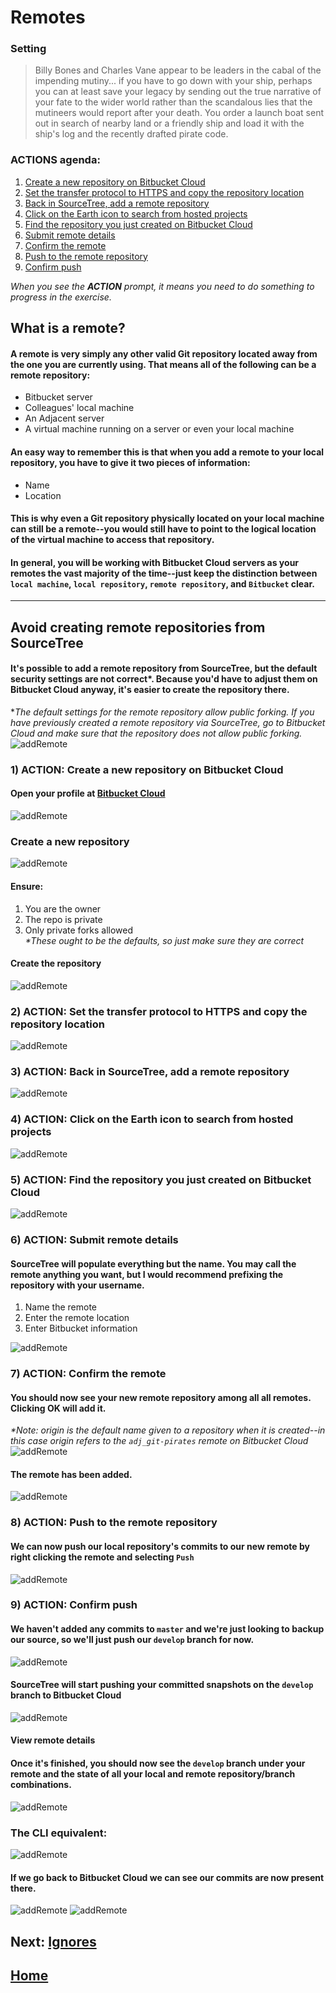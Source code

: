 # Remotes

### **Setting**
> Billy Bones and Charles Vane appear to be leaders in the cabal of the impending mutiny... if you have to go down with your ship, perhaps you can at least save your legacy by sending out the true narrative of your fate to the wider world rather than the scandalous lies that the mutineers would report after your death. You order a launch boat sent out in search of nearby land or a friendly ship and load it with the ship's log and the recently drafted pirate code.

### **ACTIONS** agenda:

1. [Create a new repository on Bitbucket Cloud](#markdown-header-1-action-create-a-new-repository-on-bitbucket-cloud)
2. [Set the transfer protocol to HTTPS and copy the repository location](#markdown-header-2-action-set-the-transfer-protocol-to-https-and-copy-the-repository-location)
3. [Back in SourceTree, add a remote repository](#markdown-header-3-action-back-in-sourcetree-add-a-remote-repository)
4. [Click on the Earth icon to search from hosted projects](#markdown-header-4-action-click-on-the-earth-icon-to-search-from-hosted-projects)
5. [Find the repository you just created on Bitbucket Cloud](#markdown-header-5-action-find-the-repository-you-just-created-on-bitbucket-cloud)
6. [Submit remote details](#markdown-header-6-action-submit-remote-details)
7. [Confirm the remote](#markdown-header-7-action-confirm-the-remote)
8. [Push to the remote repository](#markdown-header-8-action-push-to-the-remote-repository)
9. [Confirm push](#markdown-header-9-action-confirm-push)

*When you see the **ACTION** prompt, it means you need to do something to progress in the exercise.*

## What is a remote?
#### A remote is very simply any other valid Git repository located away from the one you are currently using. That means all of the following can be a remote repository:  

* Bitbucket server
* Colleagues' local machine
* An Adjacent server
* A virtual machine running on a server or even your local machine

#### An easy way to remember this is that when you add a remote to your local repository, you have to give it two pieces of information:

* Name
* Location

#### This is why even a Git repository physically located on your local machine can still be a remote--you would still have to point to the logical location of the virtual machine to access that repository.

#### In general, you will be working with Bitbucket Cloud servers as your remotes the vast majority of the time--just keep the distinction between `local machine`, `local repository`, `remote repository`, and `Bitbucket` clear.

---

## Avoid creating remote repositories from SourceTree
#### It's possible to add a remote repository from SourceTree, but the default security settings are not correct*. Because you'd have to adjust them on Bitbucket Cloud anyway, it's easier to create the repository there.

**The default settings for the remote repository allow public forking. If you have previously created a remote repository via SourceTree, go to Bitbucket Cloud and make sure that the repository does not allow public forking.*
![addRemote](images/remotes/r1.png)

### **1) ACTION: Create a new repository on Bitbucket Cloud**
#### Open your profile at [Bitbucket Cloud](https://bitbucket.org/)
![addRemote](images/remotes/r2.png)

### Create a new repository
![addRemote](images/remotes/r3.png)

#### Ensure:
1. You are the owner
2. The repo is private
3. Only private forks allowed  
_*These ought to be the defaults, so just make sure they are correct_

#### Create the repository

![addRemote](images/remotes/r4.png)

### **2) ACTION: Set the transfer protocol to HTTPS and copy the repository location**
![addRemote](images/remotes/r5.png)

### **3) ACTION: Back in SourceTree, add a remote repository**
![addRemote](images/remotes/r6.png)

### **4) ACTION: Click on the Earth icon to search from hosted projects**
![addRemote](images/remotes/r7.png)

### **5) ACTION: Find the repository you just created on Bitbucket Cloud**
![addRemote](images/remotes/r8.png)

### **6) ACTION: Submit remote details**
#### SourceTree will populate everything but the name. You may call the remote anything you want, but I would recommend prefixing the repository with your username.

1. Name the remote
2. Enter the remote location
3. Enter Bitbucket information

![addRemote](images/remotes/r9.png)

### **7) ACTION: Confirm the remote**
#### You should now see your new remote repository among all all remotes. Clicking OK will add it.  
_*Note: origin is the default name given to a repository when it is created--in this case origin refers to the `adj_git-pirates` remote on Bitbucket Cloud_
![addRemote](images/remotes/r10.png)

#### The remote has been added.
![addRemote](images/remotes/r11.png)

### **8) ACTION: Push to the remote repository**
#### We can now push our local repository's commits to our new remote by right clicking the remote and selecting `Push`
![addRemote](images/remotes/r12.png)

### **9) ACTION: Confirm push**
#### We haven't added any commits to `master` and we're just looking to backup our source, so we'll just push our `develop` branch for now.
![addRemote](images/remotes/r13.png)

#### SourceTree will start pushing your committed snapshots on the `develop` branch to Bitbucket Cloud
![addRemote](images/remotes/r14.png)

#### View remote details
#### Once it's finished, you should now see the `develop` branch under your remote and the state of all your local and remote repository/branch combinations.
![addRemote](images/remotes/r15.png)

### The CLI equivalent:
![addRemote](images/remotes/r16.png)

#### If we go back to Bitbucket Cloud we can see our commits are now present there.
![addRemote](images/remotes/r17.png)
![addRemote](images/remotes/r18.png)

## **Next: [Ignores](https://bitbucket.org/adjacentdev/adj_git-pirates/wiki/Ignores)**  

## **[Home](https://bitbucket.org/adjacentdev/adj_git-pirates/wiki/Home)**